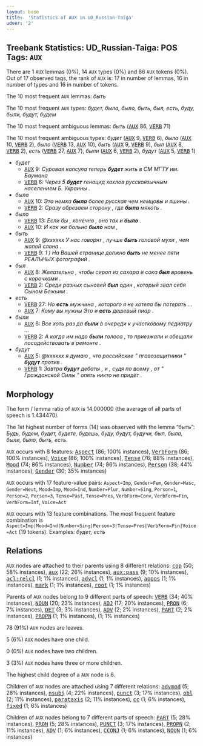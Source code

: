 ```yaml
---
layout: base
title:  'Statistics of AUX in UD_Russian-Taiga'
udver: '2'
---
```


## Treebank Statistics: UD_Russian-Taiga: POS Tags: `AUX`

There are 1 `AUX` lemmas (0%), 14 `AUX` types (0%) and 86 `AUX` tokens (0%).
Out of 17 observed tags, the rank of `AUX` is: 17 in number of lemmas, 16 in number of types and 16 in number of tokens.

The 10 most frequent `AUX` lemmas: <em>быть</em>

The 10 most frequent `AUX` types:  <em>будет, была, было, быть, был, есть, буду, были, будут, будем</em>

The 10 most frequent ambiguous lemmas: <em>быть</em> (<tt><a href="ru_taiga-pos-AUX.html">AUX</a></tt> 86, <tt><a href="ru_taiga-pos-VERB.html">VERB</a></tt> 71)

The 10 most frequent ambiguous types:  <em>будет</em> (<tt><a href="ru_taiga-pos-AUX.html">AUX</a></tt> 9, <tt><a href="ru_taiga-pos-VERB.html">VERB</a></tt> 6), <em>была</em> (<tt><a href="ru_taiga-pos-AUX.html">AUX</a></tt> 10, <tt><a href="ru_taiga-pos-VERB.html">VERB</a></tt> 2), <em>было</em> (<tt><a href="ru_taiga-pos-VERB.html">VERB</a></tt> 13, <tt><a href="ru_taiga-pos-AUX.html">AUX</a></tt> 10), <em>быть</em> (<tt><a href="ru_taiga-pos-AUX.html">AUX</a></tt> 9, <tt><a href="ru_taiga-pos-VERB.html">VERB</a></tt> 9), <em>был</em> (<tt><a href="ru_taiga-pos-AUX.html">AUX</a></tt> 8, <tt><a href="ru_taiga-pos-VERB.html">VERB</a></tt> 2), <em>есть</em> (<tt><a href="ru_taiga-pos-VERB.html">VERB</a></tt> 27, <tt><a href="ru_taiga-pos-AUX.html">AUX</a></tt> 7), <em>были</em> (<tt><a href="ru_taiga-pos-AUX.html">AUX</a></tt> 6, <tt><a href="ru_taiga-pos-VERB.html">VERB</a></tt> 2), <em>будут</em> (<tt><a href="ru_taiga-pos-AUX.html">AUX</a></tt> 5, <tt><a href="ru_taiga-pos-VERB.html">VERB</a></tt> 1)


* <em>будет</em>
  * <tt><a href="ru_taiga-pos-AUX.html">AUX</a></tt> 9: <em>Суровая капсула теперь <b>будет</b> жить в СМ МГТУ им. Баумана</em>
  * <tt><a href="ru_taiga-pos-VERB.html">VERB</a></tt> 6: <em>Через 5 <b>будет</b> геноцид хохлов русскоязычным населением Б. Украины .</em>
* <em>была</em>
  * <tt><a href="ru_taiga-pos-AUX.html">AUX</a></tt> 10: <em>Эта немка <b>была</b> более русская чем немцовы и яшины .</em>
  * <tt><a href="ru_taiga-pos-VERB.html">VERB</a></tt> 2: <em>Сразу обрезаем сторону , где <b>была</b> мякоть .</em>
* <em>было</em>
  * <tt><a href="ru_taiga-pos-VERB.html">VERB</a></tt> 13: <em>Если бы , конечно , оно так и <b>было</b> .</em>
  * <tt><a href="ru_taiga-pos-AUX.html">AUX</a></tt> 10: <em>И как же больно <b>было</b> нам ,</em>
* <em>быть</em>
  * <tt><a href="ru_taiga-pos-AUX.html">AUX</a></tt> 9: <em>@xxxxxx У нас говорят , лучше <b>быть</b> головой мухи , чем жопой слона .</em>
  * <tt><a href="ru_taiga-pos-VERB.html">VERB</a></tt> 9: <em>1 ) На Вашей странице должно <b>быть</b> не менее пяти РЕАЛЬНЫХ фотографий .</em>
* <em>был</em>
  * <tt><a href="ru_taiga-pos-AUX.html">AUX</a></tt> 8: <em>Желательно , чтобы сироп из сахара и сока <b>был</b> вровень с корочками .</em>
  * <tt><a href="ru_taiga-pos-VERB.html">VERB</a></tt> 2: <em>Среди разных сыновей <b>был</b> один , который звал себя Сыном Божьим .</em>
* <em>есть</em>
  * <tt><a href="ru_taiga-pos-VERB.html">VERB</a></tt> 27: <em>Но <b>есть</b> мужчина , которого я не хотела бы потерять ...</em>
  * <tt><a href="ru_taiga-pos-AUX.html">AUX</a></tt> 7: <em>Кому вы нужны Это и <b>есть</b> дешевый пиар .</em>
* <em>были</em>
  * <tt><a href="ru_taiga-pos-AUX.html">AUX</a></tt> 6: <em>Все хоть раз да <b>были</b> в очереди к участковому педиатру ...</em>
  * <tt><a href="ru_taiga-pos-VERB.html">VERB</a></tt> 2: <em>А когда им надо <b>были</b> голоса , то приезжали и обещали посодействовать в ремонте .</em>
* <em>будут</em>
  * <tt><a href="ru_taiga-pos-AUX.html">AUX</a></tt> 5: <em>@xxxxxx я думаю , что российские " пгавозащитники " <b>будут</b> против .</em>
  * <tt><a href="ru_taiga-pos-VERB.html">VERB</a></tt> 1: <em>Завтра <b>будут</b> дебаты , и , судя по всему , от " Гражданской Силы " опять никто не придёт .</em>

## Morphology

The form / lemma ratio of `AUX` is 14.000000 (the average of all parts of speech is 1.434470).

The 1st highest number of forms (14) was observed with the lemma “быть”: <em>Будь, будем, будет, будете, будешь, буду, будут, будучи, был, была, были, было, быть, есть</em>.

`AUX` occurs with 8 features: <tt><a href="ru_taiga-feat-Aspect.html">Aspect</a></tt> (86; 100% instances), <tt><a href="ru_taiga-feat-VerbForm.html">VerbForm</a></tt> (86; 100% instances), <tt><a href="ru_taiga-feat-Voice.html">Voice</a></tt> (86; 100% instances), <tt><a href="ru_taiga-feat-Tense.html">Tense</a></tt> (76; 88% instances), <tt><a href="ru_taiga-feat-Mood.html">Mood</a></tt> (74; 86% instances), <tt><a href="ru_taiga-feat-Number.html">Number</a></tt> (74; 86% instances), <tt><a href="ru_taiga-feat-Person.html">Person</a></tt> (38; 44% instances), <tt><a href="ru_taiga-feat-Gender.html">Gender</a></tt> (30; 35% instances)

`AUX` occurs with 17 feature-value pairs: `Aspect=Imp`, `Gender=Fem`, `Gender=Masc`, `Gender=Neut`, `Mood=Imp`, `Mood=Ind`, `Number=Plur`, `Number=Sing`, `Person=1`, `Person=2`, `Person=3`, `Tense=Past`, `Tense=Pres`, `VerbForm=Conv`, `VerbForm=Fin`, `VerbForm=Inf`, `Voice=Act`

`AUX` occurs with 13 feature combinations.
The most frequent feature combination is `Aspect=Imp|Mood=Ind|Number=Sing|Person=3|Tense=Pres|VerbForm=Fin|Voice=Act` (19 tokens).
Examples: <em>будет, есть</em>


## Relations

`AUX` nodes are attached to their parents using 8 different relations: <tt><a href="ru_taiga-dep-cop.html">cop</a></tt> (50; 58% instances), <tt><a href="ru_taiga-dep-aux.html">aux</a></tt> (22; 26% instances), <tt><a href="ru_taiga-dep-aux-pass.html">aux:pass</a></tt> (9; 10% instances), <tt><a href="ru_taiga-dep-acl-relcl.html">acl:relcl</a></tt> (1; 1% instances), <tt><a href="ru_taiga-dep-advcl.html">advcl</a></tt> (1; 1% instances), <tt><a href="ru_taiga-dep-appos.html">appos</a></tt> (1; 1% instances), <tt><a href="ru_taiga-dep-mark.html">mark</a></tt> (1; 1% instances), <tt><a href="ru_taiga-dep-root.html">root</a></tt> (1; 1% instances)

Parents of `AUX` nodes belong to 9 different parts of speech: <tt><a href="ru_taiga-pos-VERB.html">VERB</a></tt> (34; 40% instances), <tt><a href="ru_taiga-pos-NOUN.html">NOUN</a></tt> (20; 23% instances), <tt><a href="ru_taiga-pos-ADJ.html">ADJ</a></tt> (17; 20% instances), <tt><a href="ru_taiga-pos-PRON.html">PRON</a></tt> (6; 7% instances), <tt><a href="ru_taiga-pos-DET.html">DET</a></tt> (3; 3% instances), <tt><a href="ru_taiga-pos-ADV.html">ADV</a></tt> (2; 2% instances), <tt><a href="ru_taiga-pos-PART.html">PART</a></tt> (2; 2% instances), <tt><a href="ru_taiga-pos-PROPN.html">PROPN</a></tt> (1; 1% instances),  (1; 1% instances)

78 (91%) `AUX` nodes are leaves.

5 (6%) `AUX` nodes have one child.

0 (0%) `AUX` nodes have two children.

3 (3%) `AUX` nodes have three or more children.

The highest child degree of a `AUX` node is 6.

Children of `AUX` nodes are attached using 7 different relations: <tt><a href="ru_taiga-dep-advmod.html">advmod</a></tt> (5; 28% instances), <tt><a href="ru_taiga-dep-nsubj.html">nsubj</a></tt> (4; 22% instances), <tt><a href="ru_taiga-dep-punct.html">punct</a></tt> (3; 17% instances), <tt><a href="ru_taiga-dep-obl.html">obl</a></tt> (2; 11% instances), <tt><a href="ru_taiga-dep-parataxis.html">parataxis</a></tt> (2; 11% instances), <tt><a href="ru_taiga-dep-cc.html">cc</a></tt> (1; 6% instances), <tt><a href="ru_taiga-dep-fixed.html">fixed</a></tt> (1; 6% instances)

Children of `AUX` nodes belong to 7 different parts of speech: <tt><a href="ru_taiga-pos-PART.html">PART</a></tt> (5; 28% instances), <tt><a href="ru_taiga-pos-PRON.html">PRON</a></tt> (5; 28% instances), <tt><a href="ru_taiga-pos-PUNCT.html">PUNCT</a></tt> (3; 17% instances), <tt><a href="ru_taiga-pos-PROPN.html">PROPN</a></tt> (2; 11% instances), <tt><a href="ru_taiga-pos-ADV.html">ADV</a></tt> (1; 6% instances), <tt><a href="ru_taiga-pos-CCONJ.html">CCONJ</a></tt> (1; 6% instances), <tt><a href="ru_taiga-pos-NOUN.html">NOUN</a></tt> (1; 6% instances)


